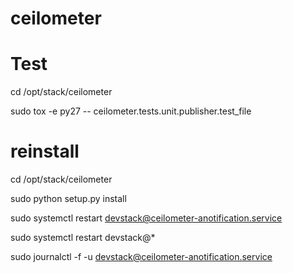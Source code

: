 # ceilometer
# 
# Test
cd /opt/stack/ceilometer

sudo tox -e py27 -- ceilometer.tests.unit.publisher.test_file

# reinstall
cd /opt/stack/ceilometer

sudo python setup.py install 

sudo systemctl restart devstack@ceilometer-anotification.service

sudo systemctl restart devstack@*

sudo  journalctl -f -u devstack@ceilometer-anotification.service

